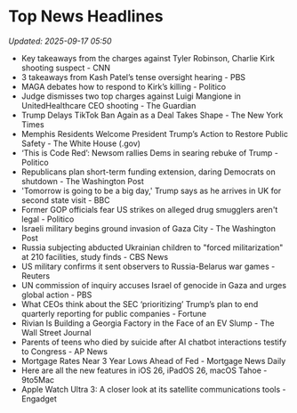 # Top News Headlines

_Updated: 2025-09-17 05:50_

- Key takeaways from the charges against Tyler Robinson, Charlie Kirk shooting suspect - CNN
- 3 takeaways from Kash Patel’s tense oversight hearing - PBS
- MAGA debates how to respond to Kirk’s killing - Politico
- Judge dismisses two top charges against Luigi Mangione in UnitedHealthcare CEO shooting - The Guardian
- Trump Delays TikTok Ban Again as a Deal Takes Shape - The New York Times
- Memphis Residents Welcome President Trump’s Action to Restore Public Safety - The White House (.gov)
- ‘This is Code Red’: Newsom rallies Dems in searing rebuke of Trump - Politico
- Republicans plan short-term funding extension, daring Democrats on shutdown - The Washington Post
- 'Tomorrow is going to be a big day,' Trump says as he arrives in UK for second state visit - BBC
- Former GOP officials fear US strikes on alleged drug smugglers aren't legal - Politico
- Israeli military begins ground invasion of Gaza City - The Washington Post
- Russia subjecting abducted Ukrainian children to "forced militarization" at 210 facilities, study finds - CBS News
- US military confirms it sent observers to Russia-Belarus war games - Reuters
- UN commission of inquiry accuses Israel of genocide in Gaza and urges global action - PBS
- What CEOs think about the SEC ‘prioritizing’ Trump’s plan to end quarterly reporting for public companies - Fortune
- Rivian Is Building a Georgia Factory in the Face of an EV Slump - The Wall Street Journal
- Parents of teens who died by suicide after AI chatbot interactions testify to Congress - AP News
- Mortgage Rates Near 3 Year Lows Ahead of Fed - Mortgage News Daily
- Here are all the new features in iOS 26, iPadOS 26, macOS Tahoe - 9to5Mac
- Apple Watch Ultra 3: A closer look at its satellite communications tools - Engadget